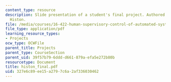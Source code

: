 ```yaml
---
content_type: resource
description: Slide presentation of a student's final project. Authored by Jonathan
  Histon.
file: /media/courses/16-422-human-supervisory-control-of-automated-systems-spring-2004/327e6c89ee15a2797c6a2af336030462_histon_final.pdf
file_type: application/pdf
learning_resource_types:
- Projects
ocw_type: OCWFile
parent_title: Projects
parent_type: CourseSection
parent_uid: 39f57b79-6ddd-d661-879a-efa5e272b80b
resourcetype: Document
title: histon_final.pdf
uid: 327e6c89-ee15-a279-7c6a-2af336030462
---
```

